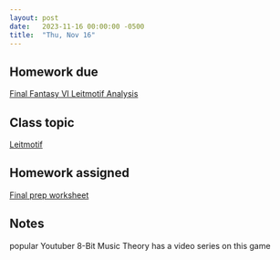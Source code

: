 ```yaml
---
layout: post
date:   2023-11-16 00:00:00 -0500
title:  "Thu, Nov 16"
---
```


## Homework due

[Final Fantasy VI Leitmotif Analysis](https://gmuedu-my.sharepoint.com/:f:/g/personal/mlavengo_gmu_edu/EnXH-XQ_-uVKtw5tJz6xe1gB_LD7aB9uzB5G344iTHaZNg?e=qwVNA9)

## Class topic

[Leitmotif](https://musi216.meganlavengood.com/mm-lessons/leitmotif/)

## Homework assigned

[Final prep worksheet](https://gmuedu-my.sharepoint.com/:f:/g/personal/mlavengo_gmu_edu/EnXH-XQ_-uVKtw5tJz6xe1gB_LD7aB9uzB5G344iTHaZNg?e=qwVNA9)

## Notes

popular Youtuber 8-Bit Music Theory has a video series on this game